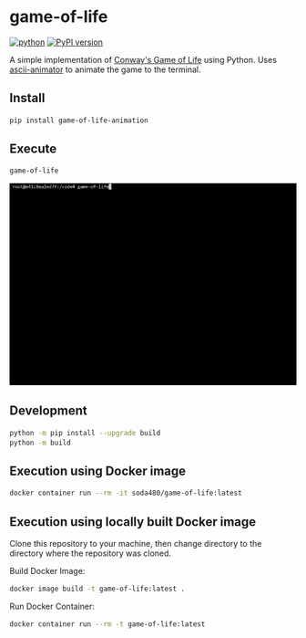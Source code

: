 # game-of-life
[![python](https://img.shields.io/badge/python-3.9-teal)](https://www.python.org/downloads/)
[![PyPI version](https://badge.fury.io/py/game-of-life-animation.svg)](https://badge.fury.io/py/game-of-life-animation)

A simple implementation of [Conway's Game of Life](https://en.wikipedia.org/wiki/Conway%27s_Game_of_Life ) using Python. Uses [ascii-animator](https://pypi.org/project/ascii-animator/) to animate the game to the terminal.

## Install

```bash
pip install game-of-life-animation
```

## Execute

```bash
game-of-life
```

![example](https://raw.githubusercontent.com/soda480/game-of-life/main/docs/images/game-of-life.gif)

## Development

```bash
python -m pip install --upgrade build
python -m build
```

## Execution using Docker image
```bash
docker container run --rm -it soda480/game-of-life:latest
```

## Execution using locally built Docker image
Clone this repository to your machine, then change directory to the directory where the repository was cloned.

Build Docker Image:
```bash
docker image build -t game-of-life:latest .
```

Run Docker Container:
```bash
docker container run --rm -t game-of-life:latest
```

